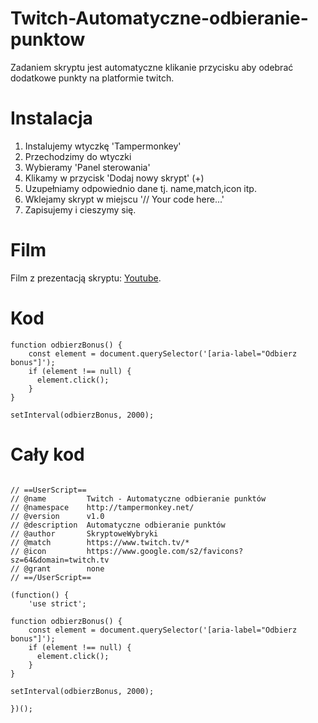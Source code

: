 # Twitch-Automatyczne-odbieranie-punktow
Zadaniem skryptu jest automatyczne klikanie przycisku aby odebrać dodatkowe punkty na platformie twitch.

# Instalacja
1. Instalujemy wtyczkę 'Tampermonkey'
1. Przechodzimy do wtyczki
1. Wybieramy 'Panel sterowania'
1. Klikamy w przycisk 'Dodaj nowy skrypt' (+)
1. Uzupełniamy odpowiednio dane tj. name,match,icon itp.
1. Wklejamy skrypt w miejscu '// Your code here...'
1. Zapisujemy i cieszymy się.


# Film
Film z prezentacją skryptu: [Youtube](https://www.youtube.com/@SkryptoweWybryki).

# Kod
```
function odbierzBonus() {
    const element = document.querySelector('[aria-label="Odbierz bonus"]');
    if (element !== null) {
      element.click();
    }
}

setInterval(odbierzBonus, 2000);
```


# Cały kod

```

// ==UserScript==
// @name         Twitch - Automatyczne odbieranie punktów
// @namespace    http://tampermonkey.net/
// @version      v1.0
// @description  Automatyczne odbieranie punktów
// @author       SkryptoweWybryki
// @match        https://www.twitch.tv/*
// @icon         https://www.google.com/s2/favicons?sz=64&domain=twitch.tv
// @grant        none
// ==/UserScript==

(function() {
    'use strict';

function odbierzBonus() {
    const element = document.querySelector('[aria-label="Odbierz bonus"]');
    if (element !== null) {
      element.click();
    }
}

setInterval(odbierzBonus, 2000);

})();
```
